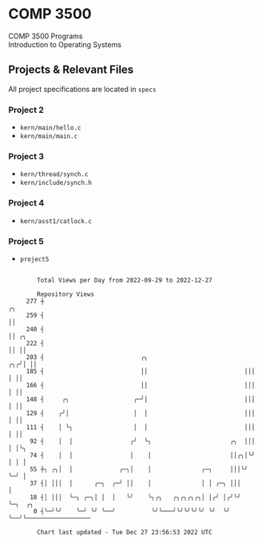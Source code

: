 # COMP 3500
COMP 3500 Programs  
Introduction to Operating Systems  
## Projects & Relevant Files
All project specifications are located in `specs`
### Project 2
- `kern/main/hello.c`
- `kern/main/main.c`
### Project 3
- `kern/thread/synch.c`
- `kern/include/synch.h`
### Project 4
- `kern/asst1/catlock.c`
### Project 5
- `project5`

```

        Total Views per Day from 2022-09-29 to 2022-12-27

        Repository Views
     277 ┼                                                           ╭╮
     259 ┤                                                           ││
     240 ┤                                                           ││ ╭╮
     222 ┤                                                           ││ ││
     203 ┤                           ╭╮                           ╭╮╭╯│ ││
     185 ┤                           ││                           │││ │ ││
     166 ┤                           ││                           │││ │ ││
     148 ┤     ╭╮                  ╭─╯│                           │││ │ ││
     129 ┤    ╭╯│                  │  │                           │││ │ ││
     111 ┤    │ ╰╮                 │  │                           │││ │ ││
      92 ┤    │  │                ╭╯  ╰╮                      ╭╮  │││ │ │╰╮
      74 ┤    │  │                │    │                      ││╭╮│╰╯ │ │ │
      55 ┼╮ ╭╮│  │             ╭─╮│    │              ╭─╮     │││╰╯   ╰─╯ │
      37 ┤│ │││  │      ╭─╮  ╭─╯ ││    │              │ │ ╭─╮ │││         │
      18 ┤│ │││  ╰─╮ ╭─╮│ │  │   ╰╯    ╰╮╭╮   ╭╮╭╮╭╮╭╮│ │╭╯ │╭╯╰╯         ╰─╮  ╭╮
       0 ┤╰─╯╰╯    ╰─╯ ╰╯ ╰──╯          ╰╯╰───╯╰╯╰╯╰╯╰╯ ╰╯  ╰╯              ╰──╯╰──────────────────

        Chart last updated - Tue Dec 27 23:56:53 2022 UTC
        
```
